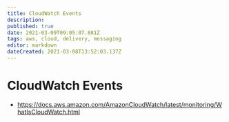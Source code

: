 ```yaml
---
title: CloudWatch Events
description: 
published: true
date: 2021-03-09T09:05:07.881Z
tags: aws, cloud, delivery, messaging
editor: markdown
dateCreated: 2021-03-08T13:52:03.137Z
---
```


# CloudWatch Events
- https://docs.aws.amazon.com/AmazonCloudWatch/latest/monitoring/WhatIsCloudWatch.html